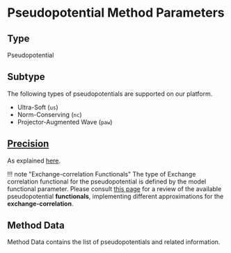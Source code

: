 # Pseudopotential Method Parameters

## Type

Pseudopotential

## Subtype

The following types of pseudopotentials are supported on our platform.

- Ultra-Soft (`us`)
- Norm-Conserving (`nc`) 
- Projector-Augmented Wave (`paw`) 

## [Precision](precision.md)

As explained [here](precision.md).

!!! note "Exchange-correlation Functionals"
    The type of Exchange correlation functional for the pseudopotential is defined by the model functional parameter. Please consult [this page](../../models-directory/dft/overview.md) for a review of the available pseudopotential **functionals**, implementing different approximations for the **exchange-correlation**.

## Method Data

Method Data contains the list of pseudopotentials and related information.
